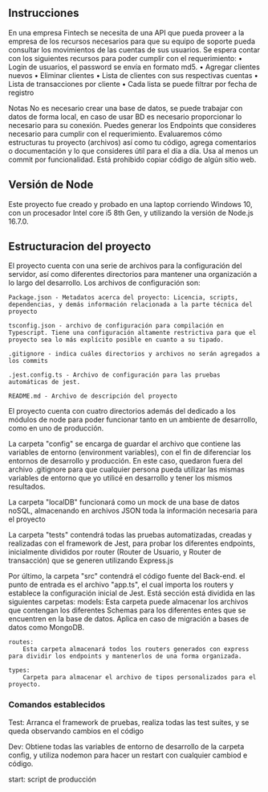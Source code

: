 ## Instrucciones

En una empresa Fintech se necesita de una API que pueda proveer a la empresa de los recursos necesarios para que su equipo de soporte pueda consultar los movimientos de las cuentas de sus usuarios.
Se espera contar con los siguientes recursos para poder cumplir con el requerimiento:
•   Login de usuarios, el password se envía en formato md5.
•   Agregar clientes nuevos
•   Eliminar clientes
•   Lista de clientes con sus respectivas cuentas
•   Lista de transacciones por cliente
•   Cada lista se puede filtrar por fecha de registro
 
Notas
No es necesario crear una base de datos, se puede trabajar con datos de forma local, en caso de usar BD es necesario proporcionar lo necesario para su conexión.
Puedes generar los Endpoints que consideres necesario para cumplir con el requerimiento.
Evaluaremos cómo estructuras tu proyecto (archivos) así como tu código, agrega comentarios o documentación y lo que consideres útil para el día a día.
Usa al menos un commit por funcionalidad.
Está prohibido copiar código de algún sitio web.


## Versión de Node

Este proyecto fue creado y probado en una laptop corriendo Windows 10, con un procesador Intel core i5 8th Gen, y utilizando la versión de Node.js 16.7.0.


## Estructuracion del proyecto

El proyecto cuenta con una serie de archivos para la configuración del servidor, así como diferentes directorios para mantener una organización a lo largo del desarrollo. Los archivos de configuración son:

    Package.json - Metadatos acerca del proyecto: Licencia, scripts, dependencias, y demás información relacionada a la parte técnica del proyecto

    tsconfig.json - archivo de configuración para compilación en Typescript. Tiene una configuración altamente restrictiva para que el proyecto sea lo más explícito posible en cuanto a su tipado.

    .gitignore - indica cuáles directorios y archivos no serán agregados a los commits

    .jest.config.ts - Archivo de configuración para las pruebas automáticas de jest.

    README.md - Archivo de descripción del proyecto

El proyecto cuenta con cuatro directorios además del dedicado a los módulos de node para poder funcionar tanto en un ambiente de desarrollo, como en uno de producción. 

La carpeta "config" se encarga de guardar el archivo que contiene las variables de entorno (environment variables), con el fin de diferenciar los entornos de desarrollo y producción. En este caso, quedaron fuera del archivo .gitignore para que cualquier persona pueda utilizar las mismas variables de entorno que yo utilicé en desarrollo y tener los mismos resultados.

La carpeta "localDB" funcionará como un mock de una base de datos noSQL, almacenando en archivos JSON toda la información necesaria para el proyecto

La carpeta "tests" contendrá todas las pruebas automatizadas, creadas y realizadas con el framework de Jest, para probar los diferentes endpoints, inicialmente divididos por router (Router de Usuario, y Router de transacción) que se generen utilizando Express.js

Por último, la carpeta "src" contendrá el código fuente del Back-end. el punto de entrada es el archivo "app.ts", el cual importa los routers y establece la configuración inicial de Jest. Está sección está dividida en las siguientes carpetas:
    models:
        Esta carpeta puede almacenar los archivos que contengan los diferentes Schemas para los diferentes entes que se encuentren en la base de datos. Aplica en caso de migración a bases de datos como MongoDB.


    routes:
        Esta carpeta almacenará todos los routers generados con express para dividir los endpoints y mantenerlos de una forma organizada.

    types:
        Carpeta para almacenar el archivo de tipos personalizados para el proyecto.



### Comandos establecidos

Test:
    Arranca el framework de pruebas, realiza todas las test suites, y se queda observando cambios en el código
    
Dev:
    Obtiene todas las variables de entorno de desarrollo de la carpeta config, y utiliza nodemon para hacer un restart con cualquier cambiod e código.

start:
    script de producción


